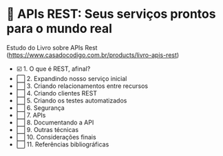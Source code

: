 # :blue_book: APIs REST: Seus serviços prontos para o mundo real

Estudo  do Livro sobre APIs Rest (https://www.casadocodigo.com.br/products/livro-apis-rest)

- :ballot_box_with_check: 1. O que é REST, afinal?
- :white_large_square: 2. Expandindo nosso serviço inicial
- :white_large_square: 3. Criando relacionamentos entre recursos
- :white_large_square: 4. Criando clientes REST
- :white_large_square: 5. Criando os testes automatizados
- :white_large_square: 6. Segurança
- :white_large_square: 7. APIs
- :white_large_square: 8. Documentando a API
- :white_large_square: 9. Outras técnicas
- :white_large_square: 10. Considerações finais
- :white_large_square: 11. Referências bibliográficas

